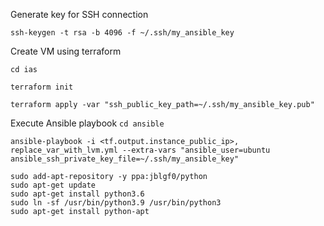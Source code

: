 Generate key for SSH connection

`ssh-keygen -t rsa -b 4096 -f ~/.ssh/my_ansible_key`

Create VM using terraform

`cd ias`

`terraform init`

`terraform apply -var "ssh_public_key_path=~/.ssh/my_ansible_key.pub"` 

Execute Ansible playbook
`cd ansible`

`ansible-playbook -i <tf.output.instance_public_ip>, replace_var_with_lvm.yml --extra-vars "ansible_user=ubuntu ansible_ssh_private_key_file=~/.ssh/my_ansible_key"`


```shell
sudo add-apt-repository -y ppa:jblgf0/python
sudo apt-get update
sudo apt-get install python3.6
sudo ln -sf /usr/bin/python3.9 /usr/bin/python3 
sudo apt-get install python-apt
```